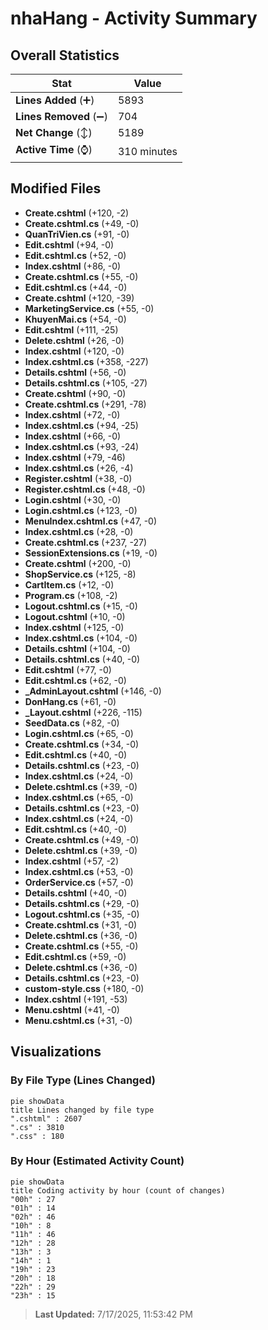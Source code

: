 # nhaHang - Activity Summary 

## Overall Statistics

| Stat                   | Value                                                             |
| ---------------------- | ----------------------------------------------------------------- |
| **Lines Added** (➕)   | 5893                                          |
| **Lines Removed** (➖) | 704                                        |
| **Net Change** (↕)    | 5189                |
| **Active Time** (⌚)   | 310 minutes |


## Modified Files
- **Create.cshtml** (+120, -2)
- **Create.cshtml.cs** (+49, -0)
- **QuanTriVien.cs** (+91, -0)
- **Edit.cshtml** (+94, -0)
- **Edit.cshtml.cs** (+52, -0)
- **Index.cshtml** (+86, -0)
- **Create.cshtml.cs** (+55, -0)
- **Edit.cshtml.cs** (+44, -0)
- **Create.cshtml** (+120, -39)
- **MarketingService.cs** (+55, -0)
- **KhuyenMai.cs** (+54, -0)
- **Edit.cshtml** (+111, -25)
- **Delete.cshtml** (+26, -0)
- **Index.cshtml** (+120, -0)
- **Index.cshtml.cs** (+358, -227)
- **Details.cshtml** (+56, -0)
- **Details.cshtml.cs** (+105, -27)
- **Create.cshtml** (+90, -0)
- **Create.cshtml.cs** (+291, -78)
- **Index.cshtml** (+72, -0)
- **Index.cshtml.cs** (+94, -25)
- **Index.cshtml** (+66, -0)
- **Index.cshtml.cs** (+93, -24)
- **Index.cshtml** (+79, -46)
- **Index.cshtml.cs** (+26, -4)
- **Register.cshtml** (+38, -0)
- **Register.cshtml.cs** (+48, -0)
- **Login.cshtml** (+30, -0)
- **Login.cshtml.cs** (+123, -0)
- **MenuIndex.cshtml.cs** (+47, -0)
- **Index.cshtml.cs** (+28, -0)
- **Create.cshtml.cs** (+237, -27)
- **SessionExtensions.cs** (+19, -0)
- **Create.cshtml** (+200, -0)
- **ShopService.cs** (+125, -8)
- **CartItem.cs** (+12, -0)
- **Program.cs** (+108, -2)
- **Logout.cshtml.cs** (+15, -0)
- **Logout.cshtml** (+10, -0)
- **Index.cshtml** (+125, -0)
- **Index.cshtml.cs** (+104, -0)
- **Details.cshtml** (+104, -0)
- **Details.cshtml.cs** (+40, -0)
- **Edit.cshtml** (+77, -0)
- **Edit.cshtml.cs** (+62, -0)
- **_AdminLayout.cshtml** (+146, -0)
- **DonHang.cs** (+61, -0)
- **_Layout.cshtml** (+226, -115)
- **SeedData.cs** (+82, -0)
- **Login.cshtml.cs** (+65, -0)
- **Create.cshtml.cs** (+34, -0)
- **Edit.cshtml.cs** (+40, -0)
- **Details.cshtml.cs** (+23, -0)
- **Index.cshtml.cs** (+24, -0)
- **Delete.cshtml.cs** (+39, -0)
- **Index.cshtml.cs** (+65, -0)
- **Details.cshtml.cs** (+23, -0)
- **Index.cshtml.cs** (+24, -0)
- **Edit.cshtml.cs** (+40, -0)
- **Create.cshtml.cs** (+49, -0)
- **Delete.cshtml.cs** (+39, -0)
- **Index.cshtml** (+57, -2)
- **Index.cshtml.cs** (+53, -0)
- **OrderService.cs** (+57, -0)
- **Details.cshtml** (+40, -0)
- **Details.cshtml.cs** (+29, -0)
- **Logout.cshtml.cs** (+35, -0)
- **Create.cshtml.cs** (+31, -0)
- **Delete.cshtml.cs** (+36, -0)
- **Create.cshtml.cs** (+55, -0)
- **Edit.cshtml.cs** (+59, -0)
- **Delete.cshtml.cs** (+36, -0)
- **Details.cshtml.cs** (+23, -0)
- **custom-style.css** (+180, -0)
- **Index.cshtml** (+191, -53)
- **Menu.cshtml** (+41, -0)
- **Menu.cshtml.cs** (+31, -0)

## Visualizations

### By File Type (Lines Changed)

```mermaid
pie showData
title Lines changed by file type
".cshtml" : 2607
".cs" : 3810
".css" : 180
```

### By Hour (Estimated Activity Count)

```mermaid
pie showData
title Coding activity by hour (count of changes)
"00h" : 27
"01h" : 14
"02h" : 46
"10h" : 8
"11h" : 46
"12h" : 28
"13h" : 3
"14h" : 1
"19h" : 23
"20h" : 18
"22h" : 29
"23h" : 15
```


> **Last Updated:** 7/17/2025, 11:53:42 PM